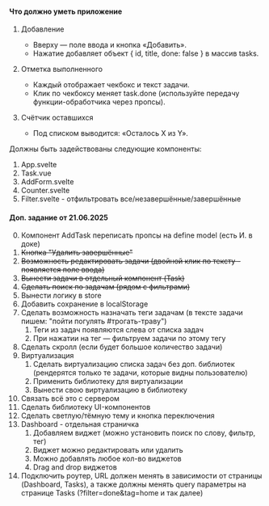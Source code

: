 #### Что должно уметь приложение

1. Добавление

    - Вверху — поле ввода и кнопка «Добавить».
    - Нажатие добавляет объект { id, title, done: false } в массив tasks.

2. Отметка выполненного

    - Каждый <Task> отображает чекбокс и текст задачи.
    - Клик по чекбоксу меняет task.done (используйте передачу функции-обработчика через пропсы).

3. Счётчик оставшихся

    - Под списком выводится: «Осталось X из Y».

Должны быть задействованы следующие компоненты:

1. App.svelte
2. Task.vue
3. AddForm.svelte
4. Counter.svelte
5. Filter.svelte - отфильтровать все/незавершённые/завершённые

#### Доп. задание от 21.06.2025

0. Компонент AddTask переписать пропсы на define model (есть И. в доке)
1. ~~Кнопка "Удалить завершённые"~~
2. ~~Возможность редактировать задачи (двойной клик по тексту - появляется поле ввода)~~
3. ~~Вынести задачи в отдельный компонент (Task)~~
3. ~~Сделать поиск по задачам (рядом с фильтрами)~~
4. Вынести логику в store
5. Добавить сохранение в localStorage
6. Сделать возможность назначать теги задачам (в тексте задачи пишем: "пойти погулять #трогать-траву")
    1. Теги из задач появляются слева от списка задач
    2. При нажатии на тег — фильтруем задачи по этому тегу
7. Сделать скролл (если будет большое количество задачи)
8. Виртуализация
    1. Сделать виртуализацию списка задач без доп. библиотек (рендерятся только те задачи, которые видны пользователю)
    2. Применить библиотеку для виртуализации
    3. Вынести свою виртуализацию в библиотеку
9. Связать всё это с сервером
10. Сделать библиотеку UI-компонентов
11. Сделать светлую/тёмную тему и кнопка переключения
12. Dashboard - отдельная страничка
    1. Добавляем виджет (можно установить поиск по слову, фильтр, тег)
    2. Виджет можно редактировать или удалить
    3. Можно добавлять любое кол-во виджетов
    4. Drag and drop виджетов
13. Подключить роутер, URL должен менять в зависимости от страницы (Dashboard, Tasks), а также должны менять query
    параметры на странице Tasks (?filter=done&tag=home и так далее)